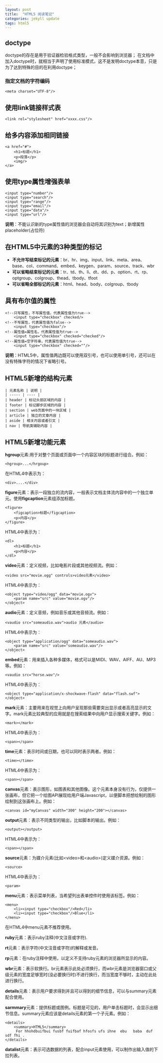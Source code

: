 ```yaml
---
layout: post
title:  "HTML5 阅读笔记"
categories: jekyll update
tags: html5
---
```

## doctype
doctype的存在是用于验证器检验格式类型，一般不会影响到浏览器；
在文档中加入doctype时，就相当于声明了使用标准模式，这不是发明doctype本意，只是为了达到特殊的目的在利用doctype；

### 指定文档的字符编码
    <meta charset="UTF-8"/>

## 使用link链接样式表
    <link rel="stylesheet" href="xxxx.css"/>

## 给多内容添加相同链接
    <a href="#">
        <h1>标题</h1>
        <p>段落</p>
        <img/>
    </a>

## 使用type属性增强表单
    <input type="number"/>
    <input type="search"/>
    <input type="range"/>
    <input type="email"/>
    <input type="data"/>
    <input type="url"/>

**说明**：不能认识新的type属性值的浏览器会自动将其识别为text；新增属性placeholder(占位符)

## 在HTML5中元素的3种类型的标记
 - **不允许写结束标记的元素**：br、hr、img、input、link、meta、area、base、col、command、embed、keygen、param、source、track、wbr
 - **可以省略结束标记的元素**：tr、td、th、li、dt、dd、p、option、rt、rp、optgroup、colgroup、thead、tbody、tfoot
 - **可以省略全部标记的元素**：html、head、body、colgroup、tbody

## 具有布尔值的属性
    <!--只写属性，不写属性值，代表属性值为true-->
        <input type="checkbox" checked/>
    <!--不写属性，代表属性值为false-->
        <input type="checkbox"/>
    <!--属性值=属性名，代表属性值为true-->
        <input type="checkbox" checked="checked"/>
    <!--属性值=空字符串，代表属性值为true-->
        <input type="checkbox" checked=""/>

**说明**：HTML5中，属性值两边既可以使用双引号，也可以使用单引号，还可以在没有特殊字符的情况下省略引号。

## HTML5新增的结构元素
    | 元素名称 | 说明 |
    | ----- | ---- |
    | header | 标记头部区域的内容 |
    | footer | 标记脚步区域的内容 |
    | section | web页面中的一块区域 |
    | article | 独立的文章内容 |
    | aside | 相关内容或者引文 |
    | nav | 导航类辅助内容 |

## HTML5新增功能元素
**hgroup**元素:用于对整个页面或页面中一个内容区块的标题进行组合。例如：

    <hgroup>...</hrgoup>

在HTML4中表示为：

    <div>....</div>

**figure**元素：表示一段独立的流内容，一般表示文档主体流内容中的一个独立单元。使用**figcaption**元素组添加标题。

    <figure>
        <figcaption>标题</figcaption>
        <p>内容</p>
    </figure>

HTML4中表示为：

    <dl>
        <h1>标题</h1>
        <p>内容</p>
    </dl>

**video**元素：定义视频，比如电影片段或其他视频流。例如：

    <video src="movie.ogg" controls>video元素</video>

HTML4中表示为：

    <object type="video/ogg" data="movie.ogv">
        <param name="src" value="movie.ogv"/>
    </object>

**audio**元素：定义音频，例如音乐或其他音频流。例如：

    <vaudio src="someaudio.wav">audio 元素</audio>

HTML4中表示为：

    <object type="application/ogg" data="someaudio.wav">
        <param name="src" value="someaudio.wav"/>
    </object>

**embed**元素：用来插入各种多媒体，格式可以是MIDI、WAV、AIFF、AU、MP3等。例如：

    <vaudio src="horse.wav"/>

HTML4中表示为：

    <object type="application/x-shockwave-flash" data="flash.swf">
    </object>

**mark**元素：主要用来在视觉上向用户呈现那些需要突出显示或者高亮显示的文字。mark元素比较典型的应用就是在搜索结果中向用户显示搜索关键字。例如：

    <mark></mark>

HTML4中表示为：

    <span></span>

**time**元素：表示时间或日期，也可以同时表示两者。例如：

    <time></time>

HTML4中表示为：

    <span></span>

**canvas**元素：表示图形，如图表和其他图像。这个元素本身没有行为，仅提供一张画布，但它把一个绘图API展现给用户端Javascript，以便脚本把想绘制的图形绘制到这张画布上。例如：

    <canvas id="myCanvas" width="300" height="200"></canvas>

**output**元素：表示不同类型的输出，比如脚本的输出。例如：

    <output></output>

HTML4中表示为：

    <span></span>

**source**元素：为媒介元素(比如\<video\>和\<audio\>)定义媒介资源。例如：

    <source>

HTML4中表示为：

    <param>

**menu**元素：表示菜单列表，当希望列出表单控件时使用该标签。例如：

    <menu>
        <li><input type="checkbox"/>Red</li>
        <li><input type="checkbox"/>Blue</li>
    </menu>

在HTML4中menu元素不推荐使用。

**ruby**元素：表示ruby注释(中文注音或字符).

**rt**元素：表示字符(中文注音或字符)的解释或发音。

**rp**元素：在ruby注释中使用，以定义不支持ruby元素的浏览器所显示的内容。

**wbr**元素：表示软换行。br元素表示此处必须换行，而wbr元素是浏览器窗口或父级元素的宽度足够宽时(没必要换行时)不进行换行，而当宽度不够时，主动在此处进行换行。

**details**元素：表示用户要求得到并且可以得到的细节信息，可以与summary元素配合使用。

**sarmmary**元素：提供标题或图例。标题是可见的，用户单击标题时，会显示出细节信息。summary元素应该是details元素的第一个子元素。例如：

    <details>
        <summary>HTML5</summary>
         For hhohdbuifbui fusbf fuifbaf hfosfs ufs ihne  ebu   baba  duf sdf fhi .
    </details>

**datalist**元素：表示可选数据的列表，配合input元素使用，可以制作出输入值的下拉列表。